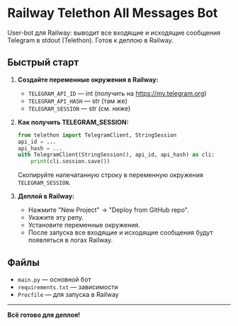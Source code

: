 # Railway Telethon All Messages Bot

User-bot для Railway: выводит все входящие и исходящие сообщения Telegram в stdout (Telethon). Готов к деплою в Railway.

## Быстрый старт

1. **Создайте переменные окружения в Railway:**
   - `TELEGRAM_API_ID` — int (получить на https://my.telegram.org)
   - `TELEGRAM_API_HASH` — str (там же)
   - `TELEGRAM_SESSION` — str (см. ниже)

2. **Как получить TELEGRAM_SESSION:**
    ```python
    from telethon import TelegramClient, StringSession
    api_id = ...
    api_hash = ...
    with TelegramClient(StringSession(), api_id, api_hash) as cli:
        print(cli.session.save())
    ```
    Скопируйте напечатанную строку в переменную окружения `TELEGRAM_SESSION`.

3. **Деплой в Railway:**
    - Нажмите "New Project" → "Deploy from GitHub repo".
    - Укажите эту репу.
    - Установите переменные окружения.
    - После запуска все входящие и исходящие сообщения будут появляться в логах Railway.

## Файлы
- `main.py` — основной бот
- `requirements.txt` — зависимости
- `Procfile` — для запуска в Railway

---

**Всё готово для деплоя!**
